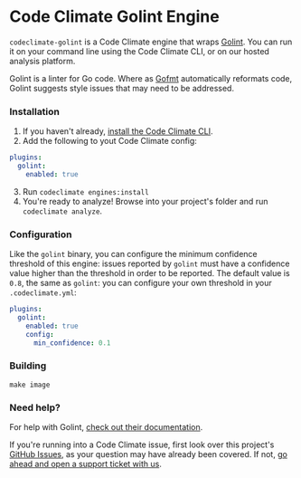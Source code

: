 # Code Climate Golint Engine

`codeclimate-golint` is a Code Climate engine that wraps [Golint](https://github.com/golang/lint). You can run it on your command line using the Code Climate CLI, or on our hosted analysis platform.

Golint is a linter for Go code. Where as [Gofmt](https://www.github.com/codeclimate/codeclimate-gofmt) automatically reformats code, Golint suggests style issues that may need to be addressed.

### Installation

1. If you haven't already, [install the Code Climate CLI](https://github.com/codeclimate/codeclimate).
2. Add the following to yout Code Climate config:
  ```yaml
  plugins:
    golint:
      enabled: true
  ```
3. Run `codeclimate engines:install`
4. You're ready to analyze! Browse into your project's folder and run `codeclimate analyze`.

### Configuration

Like the `golint` binary, you can configure the minimum confidence threshold of
this engine: issues reported by `golint` must have a confidence value higher than
the threshold in order to be reported. The default value is `0.8`, the same as
`golint`: you can configure your own threshold in your `.codeclimate.yml`:

```yaml
plugins:
  golint:
    enabled: true
    config:
      min_confidence: 0.1
```

### Building

```console
make image
```

### Need help?

For help with Golint, [check out their documentation](https://github.com/golang/lint).

If you're running into a Code Climate issue, first look over this project's [GitHub Issues](https://github.com/codeclimate/codeclimate-golint/issues), as your question may have already been covered. If not, [go ahead and open a support ticket with us](https://codeclimate.com/help).
